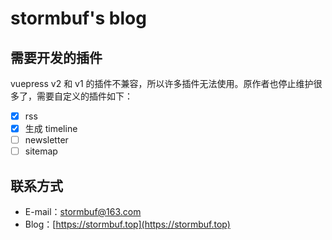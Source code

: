 # stormbuf's blog

## 需要开发的插件
vuepress v2 和 v1 的插件不兼容，所以许多插件无法使用。原作者也停止维护很多了，需要自定义的插件如下：
- [x] rss
- [x] 生成 timeline
- [ ] newsletter
- [ ] sitemap
## 联系方式
- E-mail：[stormbuf@163.com](mailto:stormbuf@163.com)
- Blog：[https://stormbuf.top](https://stormbuf.top)